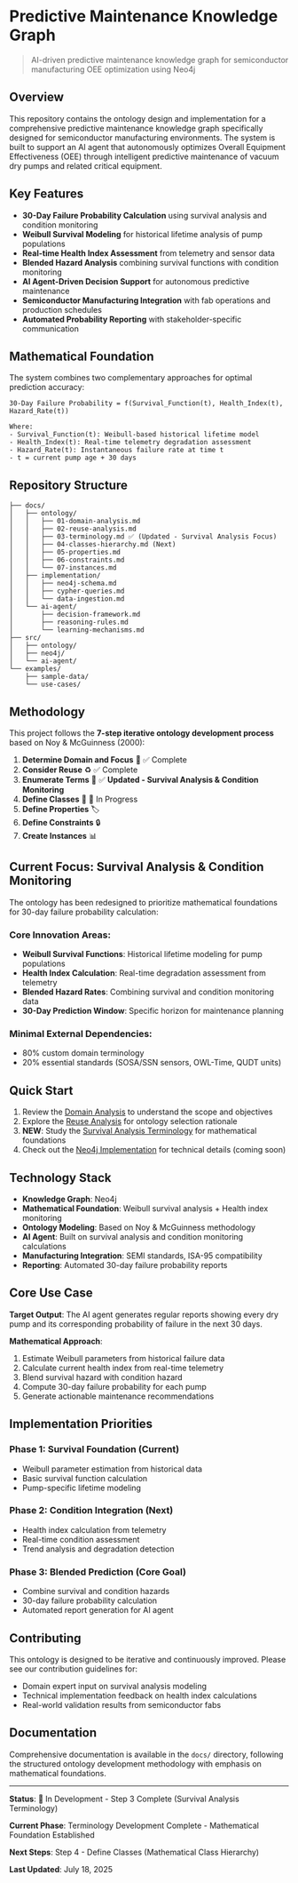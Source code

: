 # Predictive Maintenance Knowledge Graph

> AI-driven predictive maintenance knowledge graph for semiconductor manufacturing OEE optimization using Neo4j

## Overview

This repository contains the ontology design and implementation for a comprehensive predictive maintenance knowledge graph specifically designed for semiconductor manufacturing environments. The system is built to support an AI agent that autonomously optimizes Overall Equipment Effectiveness (OEE) through intelligent predictive maintenance of vacuum dry pumps and related critical equipment.

## Key Features

- **30-Day Failure Probability Calculation** using survival analysis and condition monitoring
- **Weibull Survival Modeling** for historical lifetime analysis of pump populations
- **Real-time Health Index Assessment** from telemetry and sensor data
- **Blended Hazard Analysis** combining survival functions with condition monitoring
- **AI Agent-Driven Decision Support** for autonomous predictive maintenance
- **Semiconductor Manufacturing Integration** with fab operations and production schedules
- **Automated Probability Reporting** with stakeholder-specific communication

## Mathematical Foundation

The system combines two complementary approaches for optimal prediction accuracy:

```
30-Day Failure Probability = f(Survival_Function(t), Health_Index(t), Hazard_Rate(t))

Where:
- Survival_Function(t): Weibull-based historical lifetime model
- Health_Index(t): Real-time telemetry degradation assessment  
- Hazard_Rate(t): Instantaneous failure rate at time t
- t = current pump age + 30 days
```

## Repository Structure

```
├── docs/
│   ├── ontology/
│   │   ├── 01-domain-analysis.md
│   │   ├── 02-reuse-analysis.md
│   │   ├── 03-terminology.md ✅ (Updated - Survival Analysis Focus)
│   │   ├── 04-classes-hierarchy.md (Next)
│   │   ├── 05-properties.md
│   │   ├── 06-constraints.md
│   │   └── 07-instances.md
│   ├── implementation/
│   │   ├── neo4j-schema.md
│   │   ├── cypher-queries.md
│   │   └── data-ingestion.md
│   └── ai-agent/
│       ├── decision-framework.md
│       ├── reasoning-rules.md
│       └── learning-mechanisms.md
├── src/
│   ├── ontology/
│   ├── neo4j/
│   └── ai-agent/
└── examples/
    ├── sample-data/
    └── use-cases/
```

## Methodology

This project follows the **7-step iterative ontology development process** based on Noy & McGuinness (2000):

1. **Determine Domain and Focus** 🎯 ✅ Complete
2. **Consider Reuse** ♻️ ✅ Complete
3. **Enumerate Terms** 📝 ✅ **Updated - Survival Analysis & Condition Monitoring**
4. **Define Classes** 🏢 🚧 In Progress
5. **Define Properties** 🏷️
6. **Define Constraints** 🔒
7. **Create Instances** 📊

## Current Focus: Survival Analysis & Condition Monitoring

The ontology has been redesigned to prioritize mathematical foundations for 30-day failure probability calculation:

### **Core Innovation Areas**:
- **Weibull Survival Functions**: Historical lifetime modeling for pump populations
- **Health Index Calculation**: Real-time degradation assessment from telemetry
- **Blended Hazard Rates**: Combining survival and condition monitoring data
- **30-Day Prediction Window**: Specific horizon for maintenance planning

### **Minimal External Dependencies**:
- 80% custom domain terminology
- 20% essential standards (SOSA/SSN sensors, OWL-Time, QUDT units)

## Quick Start

1. Review the [Domain Analysis](docs/ontology/01-domain-analysis.md) to understand the scope and objectives
2. Explore the [Reuse Analysis](docs/ontology/02-reuse-analysis.md) for ontology selection rationale
3. **NEW**: Study the [Survival Analysis Terminology](docs/ontology/03-terminology.md) for mathematical foundations
4. Check out the [Neo4j Implementation](docs/implementation/neo4j-schema.md) for technical details (coming soon)

## Technology Stack

- **Knowledge Graph**: Neo4j
- **Mathematical Foundation**: Weibull survival analysis + Health index monitoring
- **Ontology Modeling**: Based on Noy & McGuinness methodology
- **AI Agent**: Built on survival analysis and condition monitoring calculations
- **Manufacturing Integration**: SEMI standards, ISA-95 compatibility
- **Reporting**: Automated 30-day failure probability reports

## Core Use Case

**Target Output**: The AI agent generates regular reports showing every dry pump and its corresponding probability of failure in the next 30 days.

**Mathematical Approach**: 
1. Estimate Weibull parameters from historical failure data
2. Calculate current health index from real-time telemetry
3. Blend survival hazard with condition hazard  
4. Compute 30-day failure probability for each pump
5. Generate actionable maintenance recommendations

## Implementation Priorities

### **Phase 1: Survival Foundation** (Current)
- Weibull parameter estimation from historical data
- Basic survival function calculation
- Pump-specific lifetime modeling

### **Phase 2: Condition Integration** (Next)
- Health index calculation from telemetry
- Real-time condition assessment
- Trend analysis and degradation detection

### **Phase 3: Blended Prediction** (Core Goal)
- Combine survival and condition hazards
- 30-day failure probability calculation
- Automated report generation for AI agent

## Contributing

This ontology is designed to be iterative and continuously improved. Please see our contribution guidelines for:
- Domain expert input on survival analysis modeling
- Technical implementation feedback on health index calculations
- Real-world validation results from semiconductor fabs

## Documentation

Comprehensive documentation is available in the `docs/` directory, following the structured ontology development methodology with emphasis on mathematical foundations.

---

**Status**: 🚧 In Development - Step 3 Complete (Survival Analysis Terminology)

**Current Phase**: Terminology Development Complete - Mathematical Foundation Established

**Next Steps**: Step 4 - Define Classes (Mathematical Class Hierarchy)

**Last Updated**: July 18, 2025